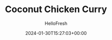 ---
draft: true # Use this only for setting draft status
hidden: false # Use this to hide unwanted recipes
slug: # <post-title>
title: 'Coconut Chicken Curry'
description: "A flavorful homemade curry for dinner can be just as easy as a grilled cheese or quick stir-fry, and this recipe is perfect proof. Juicy diced chicken thighs are seared until browned, then coated in tomato paste, chili flakes, and aromatic spices and simmered in creamy, nutty, mildly sweet coconut milk. It’s all finished with tender bell pepper, then spooned over steamy basmati rice for soaking up every last drop of curry."
image: https://img.hellofresh.com/f_auto,fl_lossy,q_auto,w_1200/hellofresh_s3/image/coconut-curry-chicken-25f25887.jpg
date: 2024-01-30T15:27:03+00:00
author: HelloFresh

tags: []
categories: "main course"
cuisines: "Indian"
allergens: ['Tree Nuts', 'Milk']

calories: 700
preptime: ['25 minutes', '5 minutes']
cooktime: # 180 = 3 Hours | In minutes
totaltime: PT25M
servings: 2

links:
  - description: "A flavorful homemade curry for dinner can be just as easy as a grilled cheese or quick stir-fry, and this recipe is perfect proof. Juicy diced chicken thighs are seared until browned, then coated in tomato paste, chili flakes, and aromatic spices and simmered in creamy, nutty, mildly sweet coconut milk. It’s all finished with tender bell pepper, then spooned over steamy basmati rice for soaking up every last drop of curry."
    website: https://www.hellofresh.com/recipes/coconut-curry-chicken-64e4c76354b67122d59a94d4
    image: https://img.hellofresh.com/f_auto,fl_lossy,q_auto,w_1200/hellofresh_s3/image/coconut-curry-chicken-25f25887.jpg
 
weight: # 1 | You can add weight to some posts to override the default sorting (date descending)

comments: false # Keep False

ingredients: ['½ cup Basmati Rice', '1 unit Bell Pepper', '10 ounce Diced Chicken Thighs', '1 unit Tomato Paste', '1 tablespoon Curry Powder', '1 teaspoon Paprika', '1 teaspoon Chili Flakes', '1 unit Coconut Milk', '1.5 tablespoon Sour Cream', ' Salt', ' Pepper', '2 teaspoon Cooking Oil', '1 teaspoon Sugar', '1 tablespoon Butter', '2 unit Scallions']

instructionTitles: ['Cook Rice', 'Cook Bell Pepper Mixture', 'Cook Chicken', 'Add Seasonings', 'Finish Curry', 'Finish & Serve']
instructions: ['• In a small pot, combine rice, ¾ cup water (1½ cups for 4 servings), and a pinch of salt. Bring to a boil, then cover and reduce to a low simmer. Cook until rice is tender, 15-18 minutes. • Keep covered off heat until ready to serve.', '• While rice cooks, wash and dry produce. • Core, deseed, and dice bell pepper into 1-inch pieces. Trim and thinly slice scallions, separating whites from greens. • Heat a drizzle of oil in a large pan over medium-high heat. Add bell pepper and season with salt and pepper. Cook, stirring occasionally, until almost tender, 5 minutes. (TIP: If needed, add splashes of water to help pepper soften.) • Add scallion whites and cook until veggies are softened, 2 minutes more. Turn off heat; transfer to a plate. Wash out pan.', '• Pat chicken* dry with paper towels and season all over with salt and pepper. • Heat a drizzle of oil in same pan over medium-high heat. Add chicken; cook, stirring occasionally, until browned and cooked through, 4-6 minutes. Reduce heat under pan to medium.', '• Add tomato paste, curry powder, and paprika to pan with chicken. Add a pinch of chili flakes if you like things spicy. • Cook, stirring, until chicken is fully coated and spices are fragrant, 1 minute.', '• Stir in coconut milk, ¼ cup water, 1 tsp sugar, 1 TBSP butter, and a big pinch of salt. (For 4 servings, use 1⁄3 cup water, 2 tsp sugar, and 2 TBSP butter.) Bring to a simmer, then reduce heat to low. Cook until thickened, 2-3 minutes more. TIP: Taste and add more sugar if you like a sweeter curry. • Add bell pepper mixture and sour cream; stir to combine. Taste and season with salt and pepper. Turn off heat.', '• Fluff rice with a fork and season with salt and pepper; divide between bowls. • Top rice with coconut chicken curry and sprinkle with a pinch of chili flakes if desired. Garnish with scallion greens and serve. Chicken is fully cooked when internal temperature reaches 165º.']
---